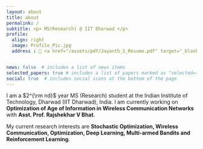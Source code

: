 ```yaml
---
layout: about
title: about
permalink: /
subtitle: <p> MS(Research) @ IIT Dharwad </p>
profile:
  align: right
  image: Profile_Pic.jpg
  address : 📄 <a href="/assets/pdf/Jayanth_S_Resume.pdf" target="_blank">Resume</a>


news: false  # includes a list of news items
selected_papers: true # includes a list of papers marked as "selected={true}"
social: true  # includes social icons at the bottom of the page
---
```


I am a $2^{\rm nd}$ year MS (Research) student at the Indian Institute of Technology, Dharwad (IIT Dharwad), India. I am currently working on **Optimization of Age of Information in Wireless Communication Networks** with **Asst. Prof. Rajshekhar V Bhat**.

My current research interests are **Stochastic Optimization, Wireless Communication, Optimization, Deep Learning, Multi-armed Bandits and Reinforcement Learning**.
